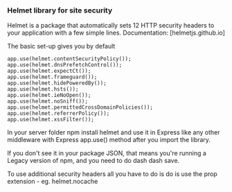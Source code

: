 ### Helmet library for site security

Helmet is a package that automatically sets 12 HTTP security headers to your application with a few simple lines.
Documentation: [helmetjs.github.io]

The basic set-up gives you by default

```
app.use(helmet.contentSecurityPolicy());
app.use(helmet.dnsPrefetchControl());
app.use(helmet.expectCt());
app.use(helmet.frameguard());
app.use(helmet.hidePoweredBy());
app.use(helmet.hsts());
app.use(helmet.ieNoOpen());
app.use(helmet.noSniff());
app.use(helmet.permittedCrossDomainPolicies());
app.use(helmet.referrerPolicy());
app.use(helmet.xssFilter());
```

In your server folder npm install helmet and use it in Express like any other middleware with Express app.use() method after you import the library.

If you don't see it in your package JSON, that means you're running a Legacy version of npm, and you need to do dash dash save.

To use additional security headers all you have to do is do is use the prop extension - eg. helmet.nocache